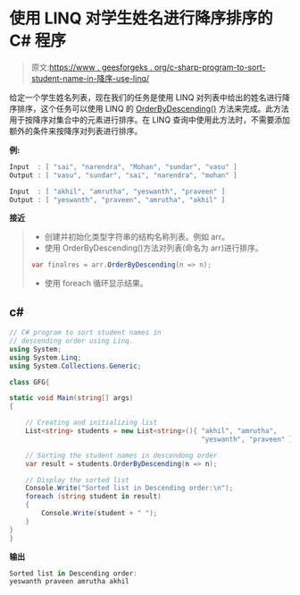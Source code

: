 # 使用 LINQ 对学生姓名进行降序排序的 C# 程序

> 原文:[https://www . geesforgeks . org/c-sharp-program-to-sort-student-name-in-降序-use-linq/](https://www.geeksforgeeks.org/c-sharp-program-to-sort-student-names-in-descending-order-using-linq/)

给定一个学生姓名列表，现在我们的任务是使用 LINQ 对列表中给出的姓名进行降序排序，这个任务可以使用 LINQ 的 [OrderByDescending()](https://www.geeksforgeeks.org/linq-sorting-operator-orderbydescending/) 方法来完成。此方法用于按降序对集合中的元素进行排序。在 LINQ 查询中使用此方法时，不需要添加额外的条件来按降序对列表进行排序。

**例:**

```cs
Input  : [ "sai", "narendra", "Mohan", "sundar", "vasu" ]
Output : [ "vasu", "sundar", "sai", "narendra", "mohan" ]

Input  : [ "akhil", "amrutha", "yeswanth", "praveen" ]
Output : [ "yeswanth", "praveen", "amrutha", "akhil" ]
```

**接近**

> *   创建并初始化类型字符串的结构名称列表。例如 arr。
> *   使用 OrderByDescending()方法对列表(命名为 arr)进行排序。
> 
> ```cs
> var finalres = arr.OrderByDescending(n => n);
> ```
> 
> *   使用 foreach 循环显示结果。

## c#

```cs
// C# program to sort student names in 
// descending order using Linq.
using System;
using System.Linq;
using System.Collections.Generic;

class GFG{

static void Main(string[] args)
{

    // Creating and initializing list
    List<string> students = new List<string>(){ "akhil", "amrutha", 
                                                "yeswanth", "praveen" };

    // Sorting the student names in descendong order
    var result = students.OrderByDescending(n => n);

    // Display the sorted list
    Console.Write("Sorted list in Descending order:\n");
    foreach (string student in result)
    {
        Console.Write(student + " ");
    }
}
}
```

**输出**

```cs
Sorted list in Descending order:
yeswanth praveen amrutha akhil 
```